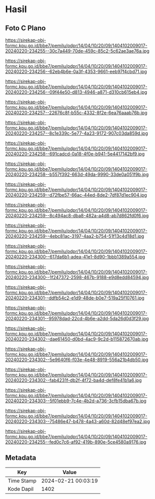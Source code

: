 # Hasil

## Foto C Plano

https://sirekap-obj-formc.kpu.go.id/bbe7/pemilu/pdpr/14/04/10/20/09/1404102009017-20240220-234255--30c7a449-70de-459c-85c2-5c62ae3ae76a.jpg

https://sirekap-obj-formc.kpu.go.id/bbe7/pemilu/pdpr/14/04/10/20/09/1404102009017-20240220-234256--62eb4b6e-0a3f-4353-9661-eeb97f4cbd71.jpg

https://sirekap-obj-formc.kpu.go.id/bbe7/pemilu/pdpr/14/04/10/20/09/1404102009017-20240220-234256--09f44e50-d813-4946-a871-d310cb615eb4.jpg

https://sirekap-obj-formc.kpu.go.id/bbe7/pemilu/pdpr/14/04/10/20/09/1404102009017-20240220-234257--22676c8f-b55c-4332-8f2e-6ea76aaab76b.jpg

https://sirekap-obj-formc.kpu.go.id/bbe7/pemilu/pdpr/14/04/10/20/09/1404102009017-20240220-234257--8c1e339c-5e77-4a23-9172-907c03da859d.jpg

https://sirekap-obj-formc.kpu.go.id/bbe7/pemilu/pdpr/14/04/10/20/09/1404102009017-20240220-234258--691cadcd-0a18-4f0e-b941-5e4417142bf9.jpg

https://sirekap-obj-formc.kpu.go.id/bbe7/pemilu/pdpr/14/04/10/20/09/1404102009017-20240220-234258--b557f392-663d-49da-9990-33de0a051f9b.jpg

https://sirekap-obj-formc.kpu.go.id/bbe7/pemilu/pdpr/14/04/10/20/09/1404102009017-20240220-234259--d72fbe57-66ac-44ed-8de2-7df87d1ec904.jpg

https://sirekap-obj-formc.kpu.go.id/bbe7/pemilu/pdpr/14/04/10/20/09/1404102009017-20240220-234259--8c494ac8-dba8-482a-a4d8-ab7d862fd0f6.jpg

https://sirekap-obj-formc.kpu.go.id/bbe7/pemilu/pdpr/14/04/10/20/09/1404102009017-20240220-234259--4ebc81ac-3197-4aa2-b754-51f13c4d18d1.jpg

https://sirekap-obj-formc.kpu.go.id/bbe7/pemilu/pdpr/14/04/10/20/09/1404102009017-20240220-234300--617da6b1-adea-41e1-8d90-1bbb1389a554.jpg

https://sirekap-obj-formc.kpu.go.id/bbe7/pemilu/pdpr/14/04/10/20/09/1404102009017-20240220-234300--1f247372-2598-467b-9188-e9d8edd84594.jpg

https://sirekap-obj-formc.kpu.go.id/bbe7/pemilu/pdpr/14/04/10/20/09/1404102009017-20240220-234301--ddfb54c2-e1d9-48de-b0e7-519a25f10761.jpg

https://sirekap-obj-formc.kpu.go.id/bbe7/pemilu/pdpr/14/04/10/20/09/1404102009017-20240220-234301--95978dad-22cd-4b6e-a2dd-5da26d0d3f29.jpg

https://sirekap-obj-formc.kpu.go.id/bbe7/pemilu/pdpr/14/04/10/20/09/1404102009017-20240220-234302--dae61450-d0bd-4ac9-9c2d-b115872670ab.jpg

https://sirekap-obj-formc.kpu.go.id/bbe7/pemilu/pdpr/14/04/10/20/09/1404102009017-20240220-234302--5e9640f6-f03e-4e48-8919-556a21b4db50.jpg

https://sirekap-obj-formc.kpu.go.id/bbe7/pemilu/pdpr/14/04/10/20/09/1404102009017-20240220-234302--fab4231f-db2f-4f72-ba4d-def8fe41b1a6.jpg

https://sirekap-obj-formc.kpu.go.id/bbe7/pemilu/pdpr/14/04/10/20/09/1404102009017-20240220-234303--5f01ebb9-7c4e-4b2d-a736-3cfb15dba67b.jpg

https://sirekap-obj-formc.kpu.go.id/bbe7/pemilu/pdpr/14/04/10/20/09/1404102009017-20240220-234303--75486e47-b478-4a43-a60d-82d48ef97ea2.jpg

https://sirekap-obj-formc.kpu.go.id/bbe7/pemilu/pdpr/14/04/10/20/09/1404102009017-20240220-234255--fed0c7c6-af92-419b-890e-5ce4580a9176.jpg


## Metadata

| Key        | Value               |
| ---------- | ------------------- |
| Time Stamp | 2024-02-21 00:03:19 |
| Kode Dapil | 1402                |



